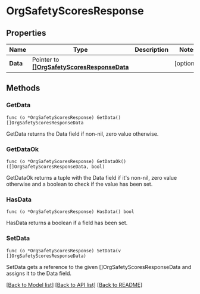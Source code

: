 # OrgSafetyScoresResponse

## Properties

Name | Type | Description | Notes
------------ | ------------- | ------------- | -------------
**Data** | Pointer to [**[]OrgSafetyScoresResponseData**](OrgSafetyScoresResponse_data.md) |  | [optional] 

## Methods

### GetData

`func (o *OrgSafetyScoresResponse) GetData() []OrgSafetyScoresResponseData`

GetData returns the Data field if non-nil, zero value otherwise.

### GetDataOk

`func (o *OrgSafetyScoresResponse) GetDataOk() ([]OrgSafetyScoresResponseData, bool)`

GetDataOk returns a tuple with the Data field if it's non-nil, zero value otherwise
and a boolean to check if the value has been set.

### HasData

`func (o *OrgSafetyScoresResponse) HasData() bool`

HasData returns a boolean if a field has been set.

### SetData

`func (o *OrgSafetyScoresResponse) SetData(v []OrgSafetyScoresResponseData)`

SetData gets a reference to the given []OrgSafetyScoresResponseData and assigns it to the Data field.


[[Back to Model list]](../README.md#documentation-for-models) [[Back to API list]](../README.md#documentation-for-api-endpoints) [[Back to README]](../README.md)


